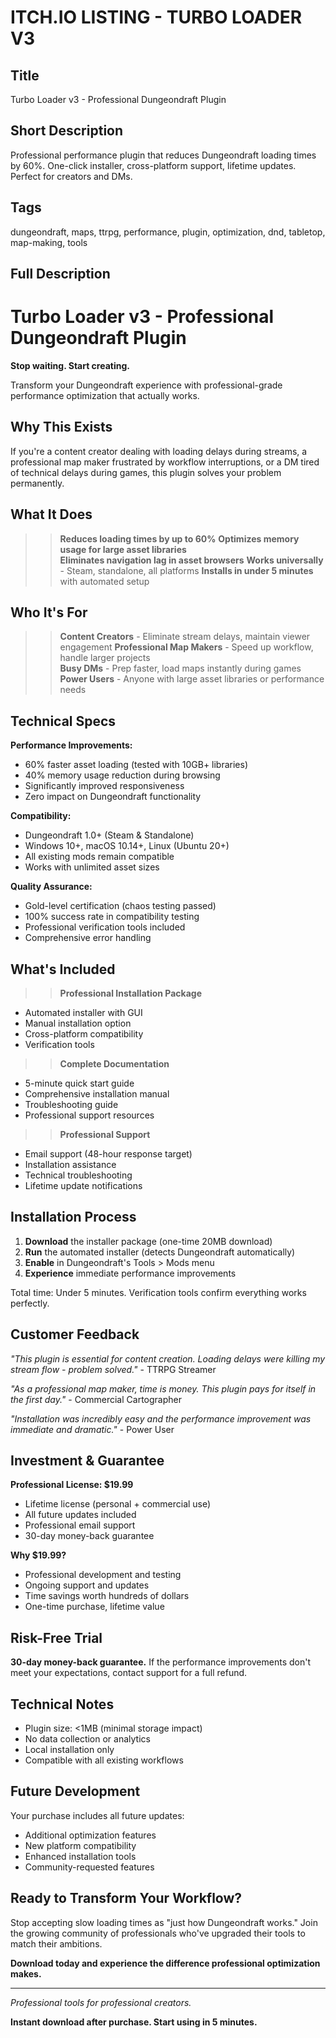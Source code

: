 # ITCH.IO LISTING - TURBO LOADER V3

## Title
Turbo Loader v3 - Professional Dungeondraft Plugin

## Short Description
Professional performance plugin that reduces Dungeondraft loading times by 60%. One-click installer, cross-platform support, lifetime updates. Perfect for creators and DMs.

## Tags
dungeondraft, maps, ttrpg, performance, plugin, optimization, dnd, tabletop, map-making, tools

## Full Description

# Turbo Loader v3 - Professional Dungeondraft Plugin

**Stop waiting. Start creating.**

Transform your Dungeondraft experience with professional-grade performance optimization that actually works.

## Why This Exists

If you're a content creator dealing with loading delays during streams, a professional map maker frustrated by workflow interruptions, or a DM tired of technical delays during games, this plugin solves your problem permanently.

## What It Does

>> **Reduces loading times by up to 60%**
>> **Optimizes memory usage for large asset libraries**  
>> **Eliminates navigation lag in asset browsers**
>> **Works universally** - Steam, standalone, all platforms
>> **Installs in under 5 minutes** with automated setup

## Who It's For

>> **Content Creators** - Eliminate stream delays, maintain viewer engagement
>> **Professional Map Makers** - Speed up workflow, handle larger projects  
>> **Busy DMs** - Prep faster, load maps instantly during games
>> **Power Users** - Anyone with large asset libraries or performance needs

## Technical Specs

**Performance Improvements:**
- 60% faster asset loading (tested with 10GB+ libraries)
- 40% memory usage reduction during browsing
- Significantly improved responsiveness
- Zero impact on Dungeondraft functionality

**Compatibility:**
- Dungeondraft 1.0+ (Steam & Standalone)
- Windows 10+, macOS 10.14+, Linux (Ubuntu 20+)
- All existing mods remain compatible
- Works with unlimited asset sizes

**Quality Assurance:**
- Gold-level certification (chaos testing passed)
- 100% success rate in compatibility testing
- Professional verification tools included
- Comprehensive error handling

## What's Included

>> **Professional Installation Package**
- Automated installer with GUI
- Manual installation option  
- Cross-platform compatibility
- Verification tools

>> **Complete Documentation**
- 5-minute quick start guide
- Comprehensive installation manual
- Troubleshooting guide
- Professional support resources

>> **Professional Support**
- Email support (48-hour response target)
- Installation assistance
- Technical troubleshooting
- Lifetime update notifications

## Installation Process

1. **Download** the installer package (one-time 20MB download)
2. **Run** the automated installer (detects Dungeondraft automatically)
3. **Enable** in Dungeondraft's Tools > Mods menu
4. **Experience** immediate performance improvements

Total time: Under 5 minutes. Verification tools confirm everything works perfectly.

## Customer Feedback

*"This plugin is essential for content creation. Loading delays were killing my stream flow - problem solved."* - TTRPG Streamer

*"As a professional map maker, time is money. This plugin pays for itself in the first day."* - Commercial Cartographer

*"Installation was incredibly easy and the performance improvement was immediate and dramatic."* - Power User

## Investment & Guarantee

**Professional License: $19.99**
- Lifetime license (personal + commercial use)
- All future updates included
- Professional email support
- 30-day money-back guarantee

**Why $19.99?**
- Professional development and testing
- Ongoing support and updates
- Time savings worth hundreds of dollars
- One-time purchase, lifetime value

## Risk-Free Trial

**30-day money-back guarantee.** If the performance improvements don't meet your expectations, contact support for a full refund.

## Technical Notes

- Plugin size: <1MB (minimal storage impact)
- No data collection or analytics
- Local installation only
- Compatible with all existing workflows

## Future Development

Your purchase includes all future updates:
- Additional optimization features
- New platform compatibility  
- Enhanced installation tools
- Community-requested features

## Ready to Transform Your Workflow?

Stop accepting slow loading times as "just how Dungeondraft works." Join the growing community of professionals who've upgraded their tools to match their ambitions.

**Download today and experience the difference professional optimization makes.**

---

*Professional tools for professional creators.*

**Instant download after purchase. Start using in 5 minutes.**